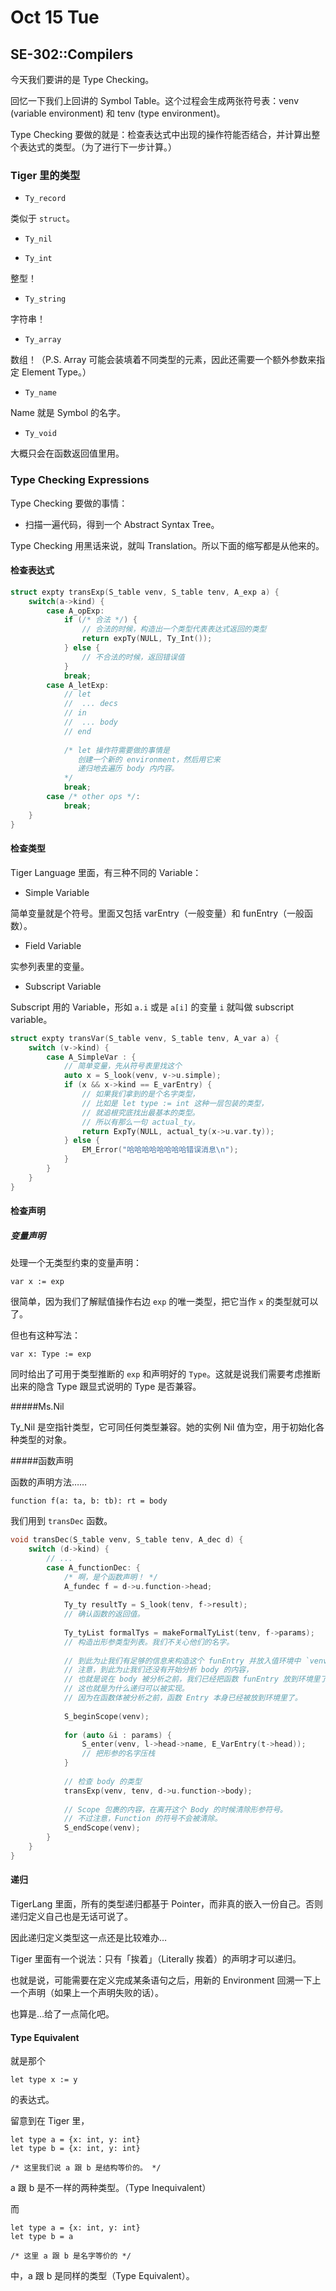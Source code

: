 # Oct 15 Tue

## SE-302::Compilers

今天我们要讲的是 Type Checking。

回忆一下我们上回讲的 Symbol Table。这个过程会生成两张符号表：venv (variable environment) 和 tenv (type environment)。

Type Checking 要做的就是：检查表达式中出现的操作符能否结合，并计算出整个表达式的类型。（为了进行下一步计算。）

### Tiger 里的类型

* `Ty_record`

类似于 `struct`。

* `Ty_nil`

* `Ty_int`

整型！

* `Ty_string`

字符串！

* `Ty_array`

数组！（P.S. Array 可能会装填着不同类型的元素，因此还需要一个额外参数来指定 Element Type。）

* `Ty_name`

Name 就是 Symbol 的名字。

* `Ty_void`

大概只会在函数返回值里用。

### Type Checking Expressions

Type Checking 要做的事情：

* 扫描一遍代码，得到一个 Abstract Syntax Tree。

Type Checking 用黑话来说，就叫 Translation。所以下面的缩写都是从他来的。

#### 检查表达式

```c++
struct expty transExp(S_table venv, S_table tenv, A_exp a) {
    switch(a->kind) {
        case A_opExp:
            if (/* 合法 */) {
                // 合法的时候，构造出一个类型代表表达式返回的类型
                return expTy(NULL, Ty_Int());
            } else {
                // 不合法的时候，返回错误值
            }
            break;
        case A_letExp:
            // let
            //  ... decs
            // in
            //  ... body
            // end
            
            /* let 操作符需要做的事情是
               创建一个新的 environment，然后用它来
               递归地去遍历 body 内内容。
            */
            break;
        case /* other ops */:
            break;
    }
}
```

#### 检查类型

Tiger Language 里面，有三种不同的 Variable：

* Simple Variable

简单变量就是个符号。里面又包括 varEntry（一般变量）和 funEntry（一般函数）。

* Field Variable

实参列表里的变量。

* Subscript Variable

Subscript 用的 Variable，形如 `a.i` 或是 `a[i]` 的变量 `i` 就叫做 subscript variable。

```c++
struct expty transVar(S_table venv, S_table tenv, A_var a) {
    switch (v->kind) {
        case A_SimpleVar : {
            // 简单变量，先从符号表里找这个
            auto x = S_look(venv, v->u.simple);
            if (x && x->kind == E_varEntry) {
                // 如果我们拿到的是个名字类型，
                // 比如是 let type := int 这种一层包装的类型，
                // 就追根究底找出最基本的类型。
                // 所以有那么一句 actual_ty。
                return ExpTy(NULL, actual_ty(x->u.var.ty));
            } else {
                EM_Error("哈哈哈哈哈哈哈哈错误消息\n");
            }
        }
    }
}
```

#### 检查声明

##### 变量声明

处理一个无类型约束的变量声明：

```Tiger
var x := exp
```

很简单，因为我们了解赋值操作右边 `exp` 的唯一类型，把它当作 `x` 的类型就可以了。

但也有这种写法：

```Tiger
var x: Type := exp
```

同时给出了可用于类型推断的 `exp` 和声明好的 `Type`。这就是说我们需要考虑推断出来的隐含 Type 跟显式说明的 Type 是否兼容。

#####Ms.Nil

Ty_Nil 是空指针类型，它可同任何类型兼容。她的实例 Nil 值为空，用于初始化各种类型的对象。

#####函数声明

函数的声明方法……

```tiger
function f(a: ta, b: tb): rt = body
```

我们用到 `transDec` 函数。

```c++
void transDec(S_table venv, S_table tenv, A_dec d) {
    switch (d->kind) {
        // ...
        case A_functionDec: {
            /* 啊，是个函数声明！ */
            A_fundec f = d->u.function->head;
            
            Ty_ty resultTy = S_look(tenv, f->result);
            // 确认函数的返回值。
            
            Ty_tyList formalTys = makeFormalTyList(tenv, f->params);
            // 构造出形参类型列表。我们不关心他们的名字。
            
            // 到此为止我们有足够的信息来构造这个 funEntry 并放入值环境中 `venv` 了。
            // 注意，到此为止我们还没有开始分析 body 的内容，
            // 也就是说在 body 被分析之前，我们已经把函数 funEntry 放到环境里了。
            // 这也就是为什么递归可以被实现。
            // 因为在函数体被分析之前，函数 Entry 本身已经被放到环境里了。
            
            S_beginScope(venv);
            
            for (auto &i : params) {
                S_enter(venv, l->head->name, E_VarEntry(t->head));
                // 把形参的名字压栈
            }
            
            // 检查 body 的类型
            transExp(venv, tenv, d->u.function->body);
            
            // Scope 包裹的内容，在离开这个 Body 的时候清除形参符号。
            // 不过注意，Function 的符号不会被清除。
            S_endScope(venv);
        }
    }
}
```

#### 递归

TigerLang 里面，所有的类型递归都基于 Pointer，而非真的嵌入一份自己。否则递归定义自己也是无话可说了。

因此递归定义类型这一点还是比较难办…

Tiger 里面有一个说法：只有「挨着」（Literally 挨着）的声明才可以递归。

也就是说，可能需要在定义完成某条语句之后，用新的 Environment 回溯一下上一个声明（如果上一个声明失败的话）。

也算是…给了一点简化吧。

#### Type Equivalent

就是那个

```Tiger
let type x := y
```

的表达式。

留意到在 Tiger 里，

```Tiger
let type a = {x: int, y: int}
let type b = {x: int, y: int}

/* 这里我们说 a 跟 b 是结构等价的。 */
```

a 跟 b 是不一样的两种类型。（Type Inequivalent）

而

```Tiger
let type a = {x: int, y: int}
let type b = a

/* 这里 a 跟 b 是名字等价的 */
```

中，a 跟 b 是同样的类型（Type Equivalent）。


